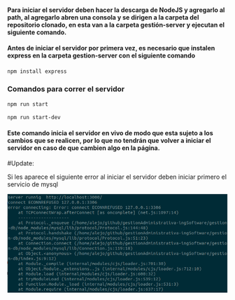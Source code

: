 #### Para iniciar el servidor deben hacer la descarga de NodeJS y agregarlo al path, al agregarlo abren una consola y se dirigen a la carpeta del repositorio clonado, en esta van a la carpeta gestión-server y ejecutan el siguiente comando.

#### Antes de iniciar el servidor por primera vez, es necesario que instalen express en la carpeta gestion-server con el siguiente comando

```
npm install express
```

### Comandos para correr el servidor
```
npm run start
``` 

```
npm run start-dev
```
#### Este comando inicia el servidor en vivo de modo que esta sujeto a los cambios que se realicen, por lo que no tendrán que volver a iniciar el servidor en caso de que cambien algo en la página. 

#Update: 

Si les aparece el siguiente error al iniciar el servidor deben iniciar primero el servicio de mysql

![Error](https://raw.githubusercontent.com/Alejandro2134/gestionAdministrativa-ingSoftware/master/assets/error.png)
